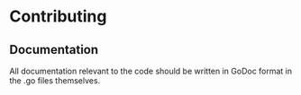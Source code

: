 # Contributing

## Documentation
All documentation relevant to the code should be written in GoDoc format in the .go files themselves. 

